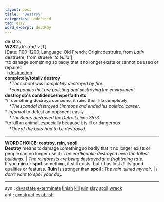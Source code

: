 ```yaml
---
layout: post
title:  "Destroy"
categories: undefined
tag: easy
word_excerpt: destROy
---
```

<DIV style="MARGIN: 0px 0px 5px">de<B>·</B>stroy<BR><B>W2S2</B> /dɪˈstrɔɪ/ <I>v</I> [T] <BR>[Date: 1100-1200; Language: Old French; Origin: destruire, from <I>Latin</I> destruere, from struere <I>'to build'</I>]<BR>*to damage something so badly that it no longer exists or cannot be used or repaired<BR>→<A href="{{ site.baseurl }}/destruction"><U>destruction</U></A><BR><B>completely/totally destroy</B><BR>　*<I>The school was completely destroyed by fire.</I><BR>　*<I>companies that are polluting and destroying the environment</I><BR><B>destroy sb's confidence/hope/faith etc</B><BR>*if something destroys someone, it ruins their life completely<BR>　*<I>The scandal destroyed Simmons and ended his political career.</I><BR>* <I>informal</I> to defeat an opponent easily<BR>　*<I>The Bears destroyed the Detroit Lions 35-3.</I><BR>*to kill an animal, especially because it is ill or dangerous<BR>　*<I>One of the bulls had to be destroyed.</I>
<HR>
<B>WORD CHOICE: destroy, ruin, spoil</B> <BR><B>Destroy</B> means to damage something so badly that it no longer exists or people can no longer use it : <I>The earthquake destroyed even the tallest buildings. </I>| <I>The rainforests are being destroyed at a frightening rate.</I> <BR>If you <B>ruin</B> or <B>spoil</B> something, it still exists, but it has lost all its good qualities or features. <B>Ruin</B> is stronger than <B>spoil</B> : <I>The rain ruined my hair. </I>| <I>I don't want to spoil your day.</I>
<HR>
</DIV>
<DIV style="MARGIN: 0px 0px 5px">
<DIV style="MARGIN: 4px 0px">syn.: <A href="{{ site.baseurl }}/devastate"><U>devastate</U></A> <A href="{{ site.baseurl }}/exterminate"><U>exterminate</U></A> <A href="{{ site.baseurl }}/finish"><U>finish</U></A> <A href="{{ site.baseurl }}/kill"><U>kill</U></A> <A href="{{ site.baseurl }}/ruin"><U>ruin</U></A> <A href="{{ site.baseurl }}/slay"><U>slay</U></A> <A href="{{ site.baseurl }}/spoil"><U>spoil</U></A> <A href="{{ site.baseurl }}/wreck"><U>wreck</U></A></DIV>
<DIV style="MARGIN: 4px 0px">ant.: <A href="{{ site.baseurl }}/construct"><U>construct</U></A> <A href="{{ site.baseurl }}/establish"><U>establish</U></A></DIV></DIV>
